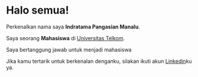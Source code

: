 # Halo semua! 

Perkenalkan nama saya **Indratama Pangasian Manalu**.

Saya seorang **Mahasiswa** di [Universitas Telkom](https://telkomuniversity.ac.id/).

Saya bertanggung jawab untuk menjadi mahasiswa

Jika kamu tertarik untuk berkenalan denganku, silakan ikuti akun [Linkedin](https://www.linkedin.com/in/indratama-pangasian-manalu-847950143/)ku ya.
